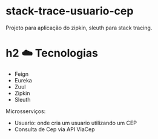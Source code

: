 # stack-trace-usuario-cep
Projeto para aplicação do zipkin, sleuth para stack tracing. 

# h2 :cloud: Tecnologias
- Feign
- Eureka
- Zuul
- Zipkin
- Sleuth

Microsserviços:
- Usuario: onde cria um usuario utilizando um CEP
- Consulta de Cep via API ViaCep
